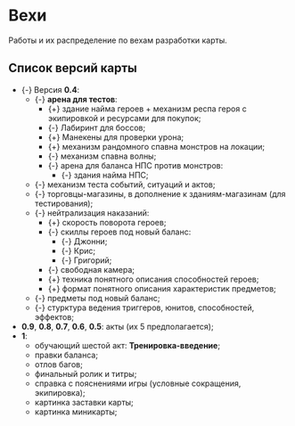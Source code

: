 # Вехи
Работы и их распределение по вехам разработки карты.

## Список версий карты
* {-} Версия **0.4**:
   * {-} **арена для тестов**:
      * {+} здание найма героев + механизм респа героя с экипировкой и ресурсами для покупок;
      * {-} Лабиринт для боссов;
      * {+} Манекены для проверки урона;
      * {+} механизм рандомного спавна монстров на локации;
      * {-} механизм спавна волны;
      * {-} арена для баланса НПС против монстров:
         * {-} здания найма НПС;
   * {-} механизм теста событий, ситуаций и актов;
   * {-} торговцы-магазины, в дополнение к зданиям-магазинам (для тестирования);
   * {-} нейтрализация наказаний:
      * {+} скорость поворота героев;
      * {-} скиллы героев под новый баланс:
         * {-} Джонни;
         * {-} Крис;
         * {-} Григорий;
      * {-} свободная камера;
      * {+} техника понятного описания способностей героев;
      * {+} формат понятного описания характеристик предметов;
   * {-} предметы под новый баланс;
   * {-} стурктура ведения триггеров, юнитов, способностей, эффектов;
* **0.9**, **0.8**, **0.7**, **0.6**, **0.5**: акты (их 5 предполагается);
* **1**:
   * обучающий шестой акт: **Тренировка-введение**;
   * правки баланса;
   * отлов багов;
   * финальный ролик и титры;
   * справка с пояснениями игры (условные сокращения, экипировка);
   * картинка заставки карты;
   * картинка миникарты;